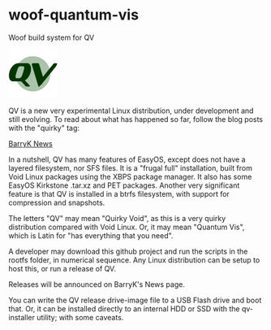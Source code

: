 # woof-quantum-vis
Woof build system for QV

![QV logo](qv96-green.png)

QV is a new very experimental Linux distribution, under development and still evolving. To read about what has happened so far, follow the blog posts with the "quirky" tag:

[BarryK News](https://bkhome.org/news/tag_quirky.html)

In a nutshell, QV has many features of EasyOS, except does not have a layered filesystem, nor SFS files. It is a "frugal full" installation, built from Void Linux packages using the XBPS package manager. It also has some EasyOS Kirkstone .tar.xz and PET packages. Another very significant feature is that QV is installed in a btrfs filesystem, with support for compression and snapshots.

The letters "QV" may mean "Quirky Void", as this is a very quirky distribution compared with Void Linux. Or, it may mean "Quantum Vis", which is Latin for "has everything that you need".

A developer may download this github project and run the scripts in the rootfs folder, in numerical sequence. Any Linux distribution can be setup to host this, or run a release of QV.

Releases will be announced on BarryK's News page. 

You can write the QV release drive-image file to a USB Flash drive and boot that. Or, it can be installed directly to an internal HDD or SSD with the qv-installer utility; with some caveats.
